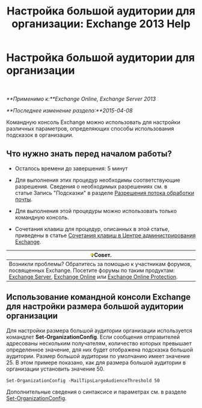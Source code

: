 ﻿---
title: 'Настройка большой аудитории для организации: Exchange 2013 Help'
TOCTitle: Настройка большой аудитории для организации
ms:assetid: 8a37911c-4339-4921-b5d3-0a5a774d4517
ms:mtpsurl: https://technet.microsoft.com/ru-ru/library/JJ659068(v=EXCHG.150)
ms:contentKeyID: 50488548
ms.date: 05/22/2018
mtps_version: v=EXCHG.150
ms.translationtype: MT
---

# Настройка большой аудитории для организации

 

_**Применимо к:**Exchange Online, Exchange Server 2013_

_**Последнее изменение раздела:**2015-04-08_

Командную консоль Exchange можно использовать для настройки различных параметров, определяющих способы использования подсказок в организации.

## Что нужно знать перед началом работы?

  - Осталось времени до завершения: 5 минут

  - Для выполнения этих процедур необходимы соответствующие разрешения. Сведения о необходимых разрешениях см. в статье Запись "Подсказки" в разделе [Разрешения потока обработки почты](mail-flow-permissions-exchange-2013-help.md).

  - Для выполнения этой процедуры можно использовать только командную консоль.

  - Сочетания клавиш для процедур, описанных в этой статье, приведены в статье [Сочетания клавиш в Центре администрирования Exchange](keyboard-shortcuts-in-the-exchange-admin-center-exchange-online-protection-help.md).

<table>
<thead>
<tr class="header">
<th><img src="images/Bb124558.tip(EXCHG.150).gif" title="Совет" alt="Совет" />Совет.</th>
</tr>
</thead>
<tbody>
<tr class="odd">
<td>Возникли проблемы? Обратитесь за помощью к участникам форумов, посвященных Exchange. Посетите форумы по таким продуктам: <a href="https://go.microsoft.com/fwlink/p/?linkid=60612">Exchange Server</a>, <a href="https://go.microsoft.com/fwlink/p/?linkid=267542">Exchange Online</a> или <a href="https://go.microsoft.com/fwlink/p/?linkid=285351">Exchange Online Protection</a>.</td>
</tr>
</tbody>
</table>


## Использование командной консоли Exchange для настройки размера большой аудитории организации

Для настройки размера большой аудитории организации используется командлет **Set-OrganizationConfig**. Если сообщения отправителей адресованы нескольким получателям, количество которых превышает определенное значение, для них будет отображена подсказка большой аудитории. Размер большой аудитории по умолчанию имеет значение 25. В этом примере показано, как для размера большой аудитории в организации установить значение 50.

    Set-OrganizationConfig -MailTipsLargeAudienceThreshold 50

Дополнительные сведения о синтаксисе и параметрах см. в разделе [Set-OrganizationConfig](https://technet.microsoft.com/ru-ru/library/aa997443\(v=exchg.150\)).

